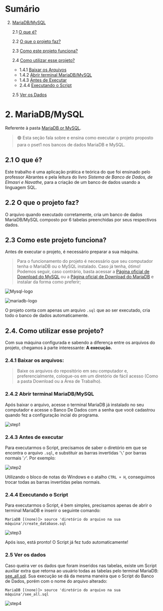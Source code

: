 # Sumário
2. [MariaDB/MySQL](#2-MariaDB/MySQL)
   
   2.1 [O que é?](#21-o-que-é)
   
   2.2 [O que o projeto faz?](#22-o-que-o-projeto-faz)

   2.3 [Como este projeto funciona?](#23-como-este-projeto-funciona)

   2.4 [Como utilizar esse projeto?](#24-como-utilizar-esse-projeto)
    * 1.4.1 [Baixar os Arquivos](#241-baixar-os-arquivos)
    * 1.4.2 [Abrir terminal MariaDB/MySQL](#242-abrir-terminal-mariadbmysql)
    * 1.4.3 [Antes de Executar](#243-antes-de-executar)
    * 2.4.4 [Executando o Script](#244-executando-o-script)

    2.5 [Ver os Dados](#25-ver-os-dados)

# **2. MariaDB/MySQL**
Referente à pasta [MariaDB or MySQL](/MariaDBorMySql).
> 🟢 Esta seção fala sobre e ensina como executar o projeto proposto para o pset1 nos bancos de dados MariaDB e MySQL.

## **2.1 O que é?**

Este trabalho é uma aplicação prática e teórica do que foi ensinado pelo professor Abrantes e pela leitura do livro *Sistema de Banco de Dados, de Elmasri e Navathe*, para a criação de um banco de dados usando a linguagem SQL.

## **2.2 O que o projeto faz?**

O arquivo quando executado corretamente, cria um banco de dados MariaDB/MySQL composto por 6 tabelas preenchidas por seus respectivos dados.

## **2.3 Como este projeto funciona?**
Antes de executar o projeto, é necessário preparar a sua máquina.

>Para o funcionamento do projeto é necessário que seu computador tenha o MariaDB ou o MySQL instalado. Caso já tenha, ótimo! Podemos seguir, caso contrário, basta acessar a [Página oficial de Download do MySQL](https://dev.mysql.com/downloads/installer/) ou a [Página oficial de Download do MariaDB](https://mariadb.org/download/) e instalar da forma como preferir; 

![Mysql-logo](https://i.imgur.com/p2imdNC.png)

![mariadb-logo](https://upload.wikimedia.org/wikipedia/commons/thumb/c/ca/MariaDB_colour_logo.svg/2560px-MariaDB_colour_logo.svg.png)

O projeto conta com apenas um arquivo `.sql` que ao ser executado, cria todo o banco de dados automaticamente.

## **2.4. Como utilizar esse projeto?**
Com sua máquina configurada e sabendo a diferença entre os arquivos do projeto, chegamos à parte interessante: **A execução.**

### **2.4.1 Baixar os arquivos:**
> Baixe os arquivos do repositório em seu computador e, preferencialmente, coloque-os em um diretório de fácil acesso (Como a pasta Download ou a Área de Trabalho).

### **2.4.2 Abrir terminal MariaDB/MySQL**
Após baixar o arquivo, acesse o terminal MariaDB já instalado no seu computador e acesse o Banco De Dados com a senha que você cadastrou quando fez a configuração incial do programa.

![step1](https://s7.gifyu.com/images/mdb-1.gif)

### **2.4.3 Antes de executar**

Para executarmos o Script, precisamos de saber o diretório em que se encontra o arquivo `.sql`, e substituir as barras invertidas '`\`' por barras normais '`/`'. Por exemplo:

![step2](https://s7.gifyu.com/images/mdbstep2.gif)

Utilizando o bloco de notas do Windows e o atalho `CTRL + H`, conseguimos trocar todas as barras invertidas pelas normais.

### **2.4.4 Executando o Script**

Para executarmos o Script, é bem simples, precisamos apenas de abrir o terminal MariaDB e inserir o seguinte comando:

```
MariaDB [(none)]> source 'diretório do arquivo na sua máquina'/create_database.sql
```

![step3](https://s7.gifyu.com/images/mdbstep3.gif)

Após isso, está pronto! O Script já fez tudo automaticamente!

### **2.5 Ver os dados**

Caso queira ver os dados que foram inseridos nas tabelas, existe um Script auxiliar extra que retorna ao usuário todas as tabelas pelo terminal MariaDB: [see_all.sql](see_all.sql). Sua execução se dá da mesma maneira que o Script do Banco de Dados, porém com o nome do arquivo alterado:

```
MariaDB [(none)]> source 'diretório do arquivo na sua máquina'/see_all.sql
```

![step4](https://s7.gifyu.com/images/mdbstep4.gif)